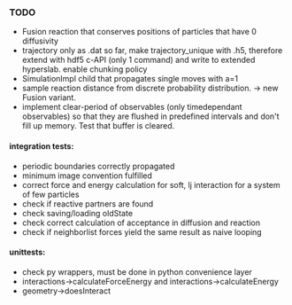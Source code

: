### TODO
* Fusion reaction that conserves positions of particles that have 0 diffusivity
* trajectory only as .dat so far, make trajectory_unique with .h5,
  therefore extend with hdf5 c-API (only 1 command) and write to extended hyperslab. enable chunking policy
* SimulationImpl child that propagates single moves with a=1
* sample reaction distance from discrete probability distribution. -> new Fusion variant.
* implement clear-period of observables (only timedependant observables) so that they are flushed in predefined intervals and don't fill up memory. Test that buffer is cleared.

#### integration tests:
* periodic boundaries correctly propagated
* minimum image convention fulfilled
* correct force and energy calculation for soft, lj interaction for a system of few particles
* check if reactive partners are found
* check saving/loading oldState
* check correct calculation of acceptance in diffusion and reaction
* check if neighborlist forces yield the same result as naive looping

#### unittests:
* check py wrappers, must be done in python convenience layer
* interactions->calculateForceEnergy and interactions->calculateEnergy
* geometry->doesInteract
